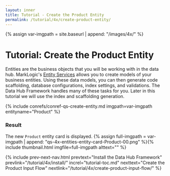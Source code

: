 ```yaml
---
layout: inner
title: Tutorial - Create the Product Entity
permalink: /tutorial/4x/create-product-entity/
---
```


{% assign var-imgpath = site.baseurl | append: "/images/4x/" %}


# Tutorial: Create the Product Entity

Entities are the business objects that you will be working with in the data hub. MarkLogic's [Entity Services](https://docs.marklogic.com/guide/entity-services) allows you to create models of your business entities. Using these data models, you can then generate code scaffolding, database configurations, index settings, and validations. The Data Hub Framework handles many of these tasks for you. Later in this tutorial we will use the index and scaffolding generation.

{% include conrefs/conref-qs-create-entity.md imgpath=var-imgpath entityname="Product" %}


### Result

The new `Product` entity card is displayed.
  {% assign full-imgpath = var-imgpath | append: "qs-4x-entities-entity-card-Product-00.png" %}{% include thumbnail.html imgfile=full-imgpath alttext="" %}


{% include prev-next-nav.html
  prevtext="Install the Data Hub Framework"
  prevlink="/tutorial/4x/install/"
  increl="tutorial-toc.md"
  nexttext="Create the Product Input Flow"
  nextlink="/tutorial/4x/create-product-input-flow/"
%}
